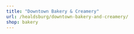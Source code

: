 ```yaml
---
title: "Downtown Bakery & Creamery"
url: /healdsburg/downtown-bakery-and-creamery/
shop: bakery
---
```

